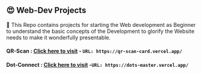 ## 😍 Web-Dev Projects
🔸 This Repo contains projects for starting the Web development as Beginner to understand the basic concepts of the Development to glorify the Website 
needs to make it wonderfully presentable.
#### QR-Scan : [Click here to visit](https://qr-scan-card.vercel.app/) - `URL: https://qr-scan-card.vercel.app/`
#### Dot-Connect :  [Click here to visit](https://dots-master.vercel.app/) -`URL: https://dots-master.vercel.app/`
